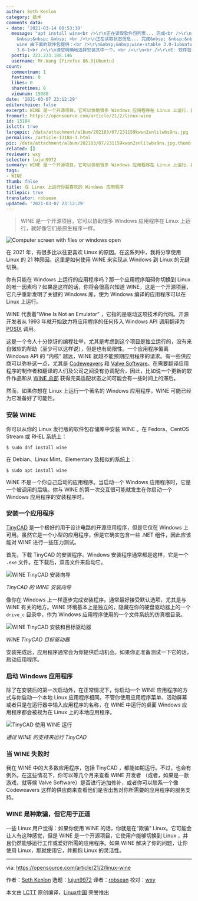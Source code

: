 ```yaml
---
author: Seth Kenlon
category: 技术
comments_data:
- date: '2021-03-14 00:53:30'
  message: "apt install wine<br />\r\n正在读取软件包列表... 完成<br />\r\n正在分析软件包的依赖关系树&nbsp;
    &nbsp;&nbsp; &nbsp; <br />\r\n正在读取状态信息... 完成&nbsp; &nbsp;&nbsp; &nbsp; <br />\r\n虚拟软件包
    wine 由下面的软件包提供：<br />\r\n&nbsp;&nbsp;wine-stable 3.0-1ubuntu1<br />\r\n&nbsp;&nbsp;wine-development
    3.6-1<br />\r\n请您明确地选择安装其中一个。<br />\r\n<br />\r\nE: 软件包 wine 没有可安装候选"
  postip: 223.223.188.146
  username: Mr.Wang [Firefox 86.0|Ubuntu]
count:
  commentnum: 1
  favtimes: 0
  likes: 0
  sharetimes: 0
  viewnum: 15088
date: '2021-03-07 23:12:29'
editorchoice: false
excerpt: WINE 是一个开源项目，它可以协助很多 Windows 应用程序在 Linux 上运行，就好像它们是原生程序一样。
fromurl: https://opensource.com/article/21/2/linux-wine
id: 13184
islctt: true
largepic: /data/attachment/album/202103/07/231159kwsn2snlilwbs9ns.jpg
permalink: /article-13184-1.html
pic: /data/attachment/album/202103/07/231159kwsn2snlilwbs9ns.jpg.thumb.jpg
related: []
reviewer: wxy
selector: lujun9972
summary: WINE 是一个开源项目，它可以协助很多 Windows 应用程序在 Linux 上运行，就好像它们是原生程序一样。
tags:
- WINE
thumb: false
title: 在 Linux 上运行你最喜欢的 Windows 应用程序
titlepic: true
translator: robsean
updated: '2021-03-07 23:12:29'
---
```



> 
> WINE 是一个开源项目，它可以协助很多 Windows 应用程序在 Linux 上运行，就好像它们是原生程序一样。
> 
> 
> 


![](/data/attachment/album/202103/07/231159kwsn2snlilwbs9ns.jpg "Computer screen with files or windows open")


在 2021 年，有很多比以往更喜欢 Linux 的原因。在这系列中，我将分享使用 Linux 的 21 种原因。这里是如何使用 WINE 来实现从 Windows 到 Linux 的无缝切换。


你有只能在 Windows 上运行的应用程序吗？那一个应用程序阻碍你切换到 Linux 的唯一因素吗？如果是这样的话，你将会很高兴知道 WINE，这是一个开源项目，它几乎重新发明了关键的 Windows 库，使为 Windows 编译的应用程序可以在 Linux 上运行。


WINE 代表着“Wine Is Not an Emulator” ，它指的是驱动这项技术的代码。开源开发者从 1993 年就开始致力将应用程序的任何传入 Windows API 调用翻译为 [POSIX](https://opensource.com/article/19/7/what-posix-richard-stallman-explains) 调用。


这是一个令人十分惊讶的编程壮举，尤其是考虑到这个项目是独立运行的，没有来自微软的帮助（至少可以这样说），但是也有局限性。一个应用程序偏离 Windows API 的 “内核” 越远，WINE 就越不能预期应用程序的请求。有一些供应商可以弥补这一点，尤其是 [Codeweavers](https://www.codeweavers.com/crossover) 和 [Valve Software](https://github.com/ValveSoftware/Proton)。在需要翻译应用程序的制作者和翻译的人们及公司之间没有协调配合，因此，比如说一个更新的软件作品和从 [WINE 总部](http://winehq.org) 获得完美适配状态之间可能会有一些时间上的滞后。


然而，如果你想在 Linux 上运行一个著名的 Windows 应用程序，WINE 可能已经为它准备好了可能性。


### 安装 WINE


你可以从你的 Linux 发行版的软件包存储库中安装 WINE 。在 Fedora、CentOS Stream 或 RHEL 系统上：



```
$ sudo dnf install wine

```

在 Debian、Linux Mint、Elementary 及相似的系统上：



```
$ sudo apt install wine

```

WINE 不是一个你自己启动的应用程序。当启动一个 Windows 应用程序时，它是一个被调用的后端。你与 WINE 的第一次交互很可能就发生在你启动一个 Windows 应用程序的安装程序时。


### 安装一个应用程序


[TinyCAD](https://sourceforge.net/projects/tinycad/) 是一个极好的用于设计电路的开源应用程序，但是它仅在 Windows 上可用。虽然它是一个小型的应用程序，但是它确实包含一些 .NET 组件，因此应该能对 WINE 进行一些压力测试。


首先，下载 TinyCAD 的安装程序。Windows 安装程序通常都是这样，它是一个 `.exe` 文件。在下载后，双击文件来启动它。


![WINE TinyCAD 安装向导](/data/attachment/album/202103/07/231230zyyo3jrnz9uiii9i.jpg)


*TinyCAD 的 WINE 安装向导*


像你在 Windows 上一样逐步完成安装程序。通常最好接受默认选项，尤其是与 WINE 有关的地方。WINE 环境基本上是独立的，隐藏在你的硬盘驱动器上的一个 `drive_c` 目录中，作为 Windows 应用程序使用的一个文件系统的仿真根目录。


![WINE TinyCAD 安装和目标驱动器](/data/attachment/album/202103/07/231231qqyot36tgfgqsors.jpg)


*WINE TinyCAD 目标驱动器*


安装完成后，应用程序通常会为你提供启动机会。如果你正准备测试一下它的话，启动应用程序。


### 启动 Windows 应用程序


除了在安装后的第一次启动外，在正常情况下，你启动一个 WINE 应用程序的方式与你启动一个本地 Linux 应用程序相同。不管你使用应用程序菜单、活动屏幕或者只是在运行器中输入应用程序的名称，在 WINE 中运行的桌面 Windows 应用程序都会被视为在 Linux 上的本地应用程序。


![TinyCAD 使用 WINE 运行](/data/attachment/album/202103/07/231231xwkk5n5fm27t26yw.jpg)


*通过 WINE 的支持来运行 TinyCAD*


### 当 WINE 失败时


我在 WINE 中的大多数应用程序，包括 TinyCAD ，都能如期运行。不过，也会有例外。在这些情况下，你可以等几个月来查看 WINE 开发者 （或者，如果是一款游戏，就等候 Valve Software）是否进行追加修补，或者你可以联系一个像 Codeweavers 这样的供应商来查看他们是否出售对你所需要的应用程序的服务支持。


### WINE 是种欺骗，但它用于正道


一些 Linux 用户觉得：如果你使用 WINE 的话，你就是在“欺骗” Linux。它可能会让人有这种感觉，但是 WINE 是一个开源项目，它使用户能够切换到 Linux ，并且仍然能够运行工作或爱好所需的应用程序。如果 WINE 解决了你的问题，让你使用 Linux，那就使用它，并拥抱 Linux 的灵活性。




---


via: <https://opensource.com/article/21/2/linux-wine>


作者：[Seth Kenlon](https://opensource.com/users/seth) 选题：[lujun9972](https://github.com/lujun9972) 译者：[robsean](https://github.com/robsean) 校对：[wxy](https://github.com/wxy)


本文由 [LCTT](https://github.com/LCTT/TranslateProject) 原创编译，[Linux中国](https://linux.cn/) 荣誉推出